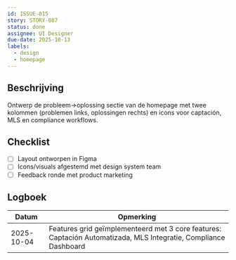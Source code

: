 ```yaml
---
id: ISSUE-015
story: STORY-007
status: done
assignee: UI Designer
due-date: 2025-10-13
labels:
  - design
  - homepage
---
```


## Beschrijving
Ontwerp de probleem→oplossing sectie van de homepage met twee kolommen (problemen links, oplossingen rechts) en icons voor captación, MLS en compliance workflows.

## Checklist
- [ ] Layout ontworpen in Figma
- [ ] Icons/visuals afgestemd met design system team
- [ ] Feedback ronde met product marketing

## Logboek
| Datum | Opmerking |
|-------|-----------|
| 2025-10-04 | Features grid geïmplementeerd met 3 core features: Captación Automatizada, MLS Integratie, Compliance Dashboard |
